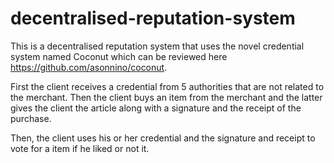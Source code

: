 # decentralised-reputation-system

This is a decentralised reputation system that uses the novel credential system named Coconut which can be reviewed here https://github.com/asonnino/coconut.

First the client receives a credential from 5 authorities that are not related to the merchant. Then the client buys an item from the merchant and the latter gives the client the article along with a signature and the receipt of the purchase.

Then, the client uses his or her credential and the signature and receipt to vote for a item if he liked or not it. 
